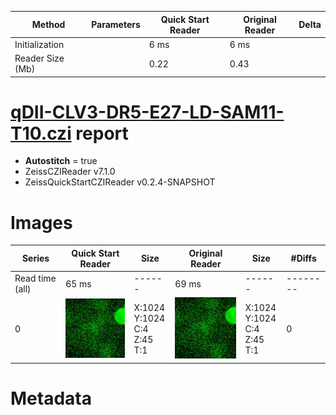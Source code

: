 |  Method            | Parameters       | Quick Start Reader | Original Reader | Delta  |
| -------------------|------------------|--------------------|-----------------|------- |
| Initialization     |                  |6 ms|6 ms|        |
| Reader Size (Mb)     |                  |0.22|0.43|        |
# [qDII-CLV3-DR5-E27-LD-SAM11-T10.czi](https://zenodo.org/record/3737795/files/qDII-CLV3-DR5-E27-LD-SAM11-T10.czi) report
 - **Autostitch** = true
 - ZeissCZIReader v7.1.0
 - ZeissQuickStartCZIReader v0.2.4-SNAPSHOT

# Images 

| Series            | Quick Start Reader | Size | Original Reader | Size | #Diffs |
|-------------------|--------------------|------|-----------------|------|--------|
| Read time (all)   |65 ms|------|69 ms|------|--------|
|0|![qDII-CLV3-DR5-E27-LD-SAM11-T10.quick_true.flat_true.stitch_true.series_0.jpg](qDII-CLV3-DR5-E27-LD-SAM11-T10/qDII-CLV3-DR5-E27-LD-SAM11-T10.quick_true.flat_true.stitch_true.series_0.jpg)|X:1024<br>Y:1024<br>C:4<br>Z:45<br>T:1|![qDII-CLV3-DR5-E27-LD-SAM11-T10.quick_false.flat_true.stitch_true.series_0.jpg](qDII-CLV3-DR5-E27-LD-SAM11-T10/qDII-CLV3-DR5-E27-LD-SAM11-T10.quick_false.flat_true.stitch_true.series_0.jpg)|X:1024<br>Y:1024<br>C:4<br>Z:45<br>T:1|0|

# Metadata

